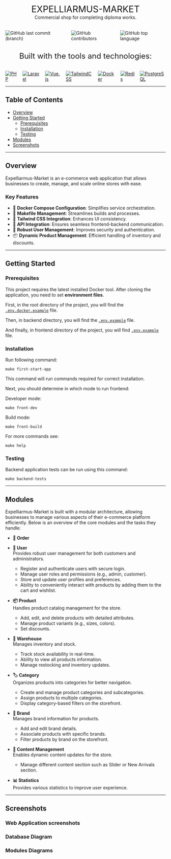 <div style="text-align: center; font-size: 28px; margin-top: 2rem">EXPELLIARMUS-MARKET</div>

<div style="text-align: center; font-size: 14px">Commercial shop for completing diploma works.</div>

<div style="display: flex; justify-content: center; margin-top: 2rem; gap: 1rem">
<img alt="GitHub last commit (branch)" src="https://img.shields.io/github/last-commit/Igarevv/Expelliarmus-Market/master"/>
<img alt="GitHub contributors" src="https://img.shields.io/github/contributors/Igarevv/Expelliarmus-Market"/>
<img alt="GitHub top language" src="https://img.shields.io/github/languages/top/Igarevv/Expelliarmus-Market">

</div>

<div style="text-align: center; font-size: 24px; margin-top: 2rem">Built with the tools and technologies:</div>

<div style="display: flex; justify-content: center; margin-top: 2rem; gap: 1rem">
<a href="https://www.php.net/">
<img alt="PHP" src="https://img.shields.io/badge/php-%23777BB4.svg?style=for-the-badge&amp;logo=php&amp;logoColor=white"/>
</a>
<a href="https://laravel.com/">
<img alt="Laravel" src="https://img.shields.io/badge/laravel-%23FF2D20.svg?style=for-the-badge&amp;logo=laravel&amp;logoColor=white"/>
</a>
<a href="https://vuejs.org/">
<img alt="Vue.js" src="https://img.shields.io/badge/vuejs-%2335495e.svg?style=for-the-badge&amp;logo=vuedotjs&amp;logoColor=%234FC08D"/>
</a>
<a href="https://tailwindcss.com/">
<img alt="TailwindCSS" src="https://img.shields.io/badge/tailwindcss-%2338B2AC.svg?style=for-the-badge&amp;logo=tailwind-css&amp;logoColor=white"/>
</a>
<a href="https://www.docker.com">
<img alt="Docker" src="https://img.shields.io/badge/docker-%230db7ed.svg?style=for-the-badge&amp;logo=docker&amp;logoColor=white"/>
</a>
<a href="https://redis.io/">
<img alt="Redis" src="https://img.shields.io/badge/redis-%23DD0031.svg?style=for-the-badge&amp;logo=redis&amp;logoColor=white"/>
</a>
<a href="https://www.postgresql.org/">
<img alt="PostgreSQL" src="https://img.shields.io/badge/postgres-%23316192.svg?style=for-the-badge&amp;logo=postgresql&amp;logoColor=white"/>
</a>
</div>

---

## Table of Contents

- [Overview](#overview)
- [Getting Started](#getting-started)
    - [Prerequisites](#prerequisites)
    - [Installation](#installation)
    - [Testing](#testing)
- [Modules](#modules)
- [Screenshots](#screenshots)

---

## Overview

Expelliarmus-Market is an e-commerce web application that allows businesses to create, manage, and scale online stores
with ease.

### Key Features

- 🐳 **Docker Compose Configuration**: Simplifies service orchestration.
- 🔧 **Makefile Management**: Streamlines builds and processes.
- 🎨 **Tailwind CSS Integration**: Enhances UI consistency.
- 🔌 **API Integration**: Ensures seamless frontend-backend communication.
- 🔐 **Robust User Management**: Improves security and authentication.
- 📦 **Dynamic Product Management**: Efficient handling of inventory and discounts.

---

## Getting Started

### Prerequisites

This project requires the latest installed Docker tool.
After cloning the application, you need to set **environment files**.

First, in the root directory of the project, you will find the [
`.env.docker.example`](https://github.com/Igarevv/Expelliarmus-Market/blob/master/.env.docker.example) file.

Then, in backend directory, you will find the [
`.env.example`](https://github.com/Igarevv/Expelliarmus-Market/blob/master/backend/.env.example) file.

And finally, in frontend directory of the project, you will find [
`.env.example`](https://github.com/Igarevv/Expelliarmus-Market/blob/master/frontend/.env-example) file.

### Installation

Run following command:

````
make first-start-app
````

This command will run commands required for correct installation.

Next, you should determine in which mode to run frontend:

Developer mode:

````
make front-dev
````

Build mode:

````
make front-build
````

For more commands see:

````
make help
````

### Testing

Backend application tests can be run using this command:

````
make backend-tests
````

---

## Modules

Expelliarmus-Market is built with a modular architecture, allowing businesses to manage various aspects of their
e-commerce platform efficiently. Below is an overview of the core modules and the tasks they handle:

- **🛒 Order**


- **👤 User**  
  Provides robust user management for both customers and administrators.
    - Register and authenticate users with secure login.
    - Manage user roles and permissions (e.g., admin, customer).
    - Store and update user profiles and preferences.
    - Ability to conveniently interact with products by adding them to the cart and wishlist.


- **📦 Product**  
  Handles product catalog management for the store.
    - Add, edit, and delete products with detailed attributes.
    - Manage product variants (e.g., sizes, colors).
    - Set discounts.


- **🏬 Warehouse**  
  Manages inventory and stock.
    - Track stock availability in real-time.
    - Ability to view all products information.
    - Manage restocking and inventory updates.


- **🏷️ Category**  
  Organizes products into categories for better navigation.
    - Create and manage product categories and subcategories.
    - Assign products to multiple categories.
    - Display category-based filters on the storefront.


- **🔖 Brand**  
  Manages brand information for products.
    - Add and edit brand details.
    - Associate products with specific brands.
    - Filter products by brand on the storefront.


- **📝 Content Management**  
  Enables dynamic content updates for the store.
    - Manage different content section such as Slider or New Arrivals section.


- **📊 Statistics**  
  Provides various statistics to improve user experience.

---

## Screenshots

### Web Application screenshots

### Database Diagram

### Modules Diagrams